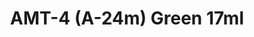 ---
layout: product
title: "AMT-4 (A-24m) Green 17ml"
price: "320" 
desc: "Akrilna boja 17mL"
img_path: "/assets/img/AK2242.jpg"
brand: "AK "
available: false
special_offer: false
new: false
soon: false
cat: "020000"
subcat: "020200"
subsubcat: "020203"
sifra: "AK2242"
popular: false
---